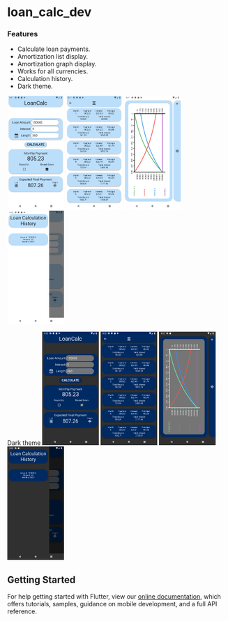 # loan_calc_dev

### Features
- Calculate loan payments.
- Amortization list display.
- Amortization graph display.
- Works for all currencies.
- Calculation history.
- Dark theme.


<img src="https://raw.githubusercontent.com/colinpoirier/loan_calculator/master/assets/images/main_expanded_light.png" height="260"/>
<img src="https://raw.githubusercontent.com/colinpoirier/loan_calculator/master/assets/images/amort_list_light.png" height="260"/>
<img src="https://raw.githubusercontent.com/colinpoirier/loan_calculator/master/assets/images/graph_light.png" height="260"/>
<img src="https://raw.githubusercontent.com/colinpoirier/loan_calculator/master/assets/images/history_light.png" height="260"/>

Dark theme
<img src="https://raw.githubusercontent.com/colinpoirier/loan_calculator/master/assets/images/main_expanded_dark.png" height="260"/>
<img src="https://raw.githubusercontent.com/colinpoirier/loan_calculator/master/assets/images/amort_list_dark.png" height="260"/>
<img src="https://raw.githubusercontent.com/colinpoirier/loan_calculator/master/assets/images/graph_dark.png" height="260"/>
<img src="https://raw.githubusercontent.com/colinpoirier/loan_calculator/master/assets/images/history_dark.png" height="260"/>

## Getting Started

For help getting started with Flutter, view our 
[online documentation](https://flutter.dev/docs), which offers tutorials, 
samples, guidance on mobile development, and a full API reference.
